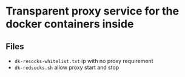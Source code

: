 # Transparent proxy service for the docker containers inside

## Files

- ```dk-resocks-whitelist.txt``` ip with no proxy requirement
- ```dk-redsocks.sh``` allow proxy start and stop
